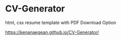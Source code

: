 # CV-Generator
html, css resume template with PDF Download Option

https://kenanaegean.github.io/CV-Generator/
